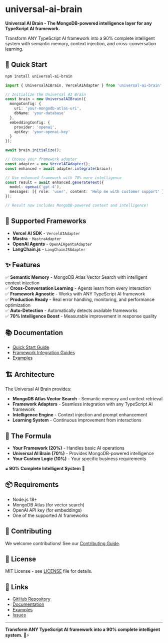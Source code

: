 # universal-ai-brain

**Universal AI Brain - The MongoDB-powered intelligence layer for any TypeScript AI framework.**

Transform ANY TypeScript AI framework into a 90% complete intelligent system with semantic memory, context injection, and cross-conversation learning.

## 🚀 Quick Start

```bash
npm install universal-ai-brain
```

```typescript
import { UniversalAIBrain, VercelAIAdapter } from 'universal-ai-brain';

// Initialize the Universal AI Brain
const brain = new UniversalAIBrain({
  mongoConfig: {
    uri: 'your-mongodb-atlas-uri',
    dbName: 'your-database'
  },
  embeddingConfig: {
    provider: 'openai',
    apiKey: 'your-openai-key'
  }
});

await brain.initialize();

// Choose your framework adapter
const adapter = new VercelAIAdapter();
const enhanced = await adapter.integrate(brain);

// Use enhanced framework with 70% more intelligence
const result = await enhanced.generateText({
  model: openai('gpt-4'),
  messages: [{ role: 'user', content: 'Help me with customer support' }]
});

// Result now includes MongoDB-powered context and intelligence!
```

## 🎯 Supported Frameworks

- **Vercel AI SDK** - `VercelAIAdapter`
- **Mastra** - `MastraAdapter`
- **OpenAI Agents** - `OpenAIAgentsAdapter`  
- **LangChain.js** - `LangChainJSAdapter`

## ✨ Features

✅ **Semantic Memory** - MongoDB Atlas Vector Search with intelligent context injection  
✅ **Cross-Conversation Learning** - Agents learn from every interaction  
✅ **Framework Agnostic** - Works with ANY TypeScript AI framework  
✅ **Production Ready** - Real error handling, monitoring, and performance optimization  
✅ **Auto-Detection** - Automatically detects available frameworks  
✅ **70% Intelligence Boost** - Measurable improvement in response quality  

## 📚 Documentation

- [Quick Start Guide](https://github.com/mongodb-ai/universal-brain/blob/main/docs/public/quick-start.md)
- [Framework Integration Guides](https://github.com/mongodb-ai/universal-brain/tree/main/docs/public/frameworks)
- [Examples](https://github.com/mongodb-ai/universal-brain/tree/main/examples)

## 🏗️ Architecture

The Universal AI Brain provides:
- **MongoDB Atlas Vector Search** - Semantic memory and context retrieval
- **Framework Adapters** - Seamless integration with any TypeScript AI framework
- **Intelligence Engine** - Context injection and prompt enhancement
- **Learning System** - Continuous improvement from interactions

## 🎯 The Formula

- **Your Framework (20%)** - Handles basic AI operations
- **Universal AI Brain (70%)** - Provides MongoDB-powered intelligence
- **Your Custom Logic (10%)** - Your specific business requirements

**= 90% Complete Intelligent System** 🎯

## 📦 Requirements

- Node.js 18+
- MongoDB Atlas (for vector search)
- OpenAI API key (for embeddings)
- One of the supported AI frameworks

## 🤝 Contributing

We welcome contributions! See our [Contributing Guide](https://github.com/mongodb-ai/universal-brain/blob/main/CONTRIBUTING.md).

## 📄 License

MIT License - see [LICENSE](https://github.com/mongodb-ai/universal-brain/blob/main/LICENSE) file for details.

## 🔗 Links

- [GitHub Repository](https://github.com/mongodb-ai/universal-brain)
- [Documentation](https://github.com/mongodb-ai/universal-brain/tree/main/docs/public)
- [Examples](https://github.com/mongodb-ai/universal-brain/tree/main/examples)
- [Issues](https://github.com/mongodb-ai/universal-brain/issues)

---

**Transform ANY TypeScript AI framework into a 90% complete intelligent system.** 🧠⚡
